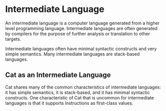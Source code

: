# Intermediate Language #

An intermediate language is a computer language generated from a higher level programming language. Intermediate languages are often generated by compilers for the purpose of further analysis or translation to other targets.

Intermediate languages often have minimal syntactic constructs and very simple semantics. Many intermediate languages are stack-based languages.

## Cat as an Intermediate Language ##

Cat shares many of the common characteristics of intermediate languages: it has simple semantics, it is stack-based, and it has minimal syntactic constructs. One characteristic of Cat that is uncommon for intermediate languages is that it supports instructions as first-class values.